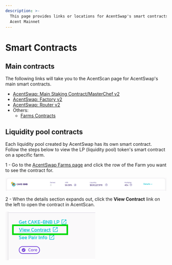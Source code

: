```yaml
---
description: >-
  This page provides links or locations for AcentSwap's smart contracts on ACE
  Acent Mainnet
---
```


# Smart Contracts

## Main contracts

The following links will take you to the AcentScan page for AcentSwap's main smart contracts.

* [AcentSwap: Main Staking Contract/MasterChef v2](https://bscscan.com/address/0xa5f8C5Dbd5F286960b9d90548680aE5ebFf07652)
* [AcentSwap: Factory v2](https://bscscan.com/address/0xca143ce32fe78f1f7019d7d551a6402fc5350c73)
* [AcentSwap: Router v2](https://bscscan.com/address/0x10ed43c718714eb63d5aa57b78b54704e256024e)
* Others:
  * [Farms Contracts](./#farms-contracts)

## Liquidity pool contracts

Each liquidity pool created by AcentSwap has its own smart contract. Follow the steps below to view the LP (liquidity pool) token's smart contract on a specific farm.

1 - Go to the [AcentSwap Farms page](https://vote.acentswap.shop/farms) and click the row of the Farm you want to see the contract for.

![](<../../.gitbook/assets/image (126).png>)

2 - When the details section expands out, click the **View Contract** link on the left to open the contract in AcentScan.

![](<../../.gitbook/assets/image (127).png>)